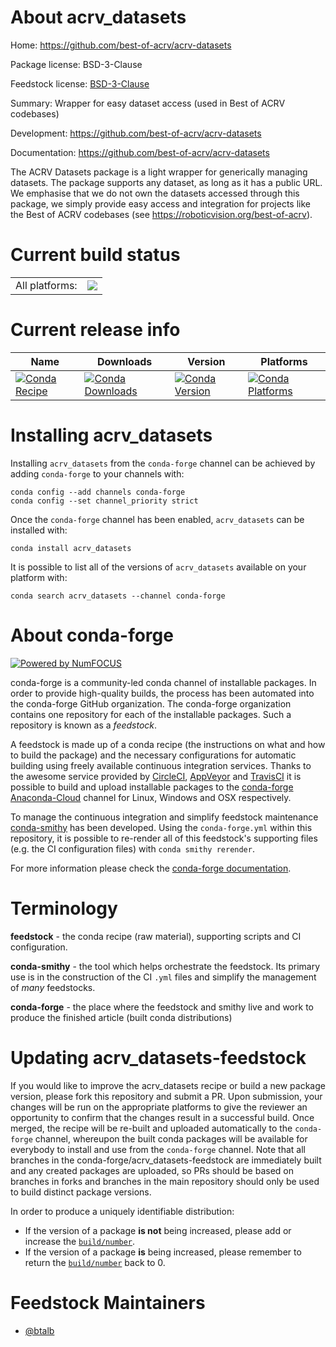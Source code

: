 About acrv_datasets
===================

Home: https://github.com/best-of-acrv/acrv-datasets

Package license: BSD-3-Clause

Feedstock license: [BSD-3-Clause](https://github.com/conda-forge/acrv_datasets-feedstock/blob/master/LICENSE.txt)

Summary: Wrapper for easy dataset access (used in Best of ACRV codebases)

Development: https://github.com/best-of-acrv/acrv-datasets

Documentation: https://github.com/best-of-acrv/acrv-datasets

The ACRV Datasets package is a light wrapper for generically managing
datasets. The package supports any dataset, as long as it has a public URL.
We emphasise that we do not own the datasets accessed through this package,
we simply provide easy access and integration for projects like the Best of
ACRV codebases (see https://roboticvision.org/best-of-acrv).


Current build status
====================


<table><tr><td>All platforms:</td>
    <td>
      <a href="https://dev.azure.com/conda-forge/feedstock-builds/_build/latest?definitionId=12451&branchName=master">
        <img src="https://dev.azure.com/conda-forge/feedstock-builds/_apis/build/status/acrv_datasets-feedstock?branchName=master">
      </a>
    </td>
  </tr>
</table>

Current release info
====================

| Name | Downloads | Version | Platforms |
| --- | --- | --- | --- |
| [![Conda Recipe](https://img.shields.io/badge/recipe-acrv_datasets-green.svg)](https://anaconda.org/conda-forge/acrv_datasets) | [![Conda Downloads](https://img.shields.io/conda/dn/conda-forge/acrv_datasets.svg)](https://anaconda.org/conda-forge/acrv_datasets) | [![Conda Version](https://img.shields.io/conda/vn/conda-forge/acrv_datasets.svg)](https://anaconda.org/conda-forge/acrv_datasets) | [![Conda Platforms](https://img.shields.io/conda/pn/conda-forge/acrv_datasets.svg)](https://anaconda.org/conda-forge/acrv_datasets) |

Installing acrv_datasets
========================

Installing `acrv_datasets` from the `conda-forge` channel can be achieved by adding `conda-forge` to your channels with:

```
conda config --add channels conda-forge
conda config --set channel_priority strict
```

Once the `conda-forge` channel has been enabled, `acrv_datasets` can be installed with:

```
conda install acrv_datasets
```

It is possible to list all of the versions of `acrv_datasets` available on your platform with:

```
conda search acrv_datasets --channel conda-forge
```


About conda-forge
=================

[![Powered by NumFOCUS](https://img.shields.io/badge/powered%20by-NumFOCUS-orange.svg?style=flat&colorA=E1523D&colorB=007D8A)](http://numfocus.org)

conda-forge is a community-led conda channel of installable packages.
In order to provide high-quality builds, the process has been automated into the
conda-forge GitHub organization. The conda-forge organization contains one repository
for each of the installable packages. Such a repository is known as a *feedstock*.

A feedstock is made up of a conda recipe (the instructions on what and how to build
the package) and the necessary configurations for automatic building using freely
available continuous integration services. Thanks to the awesome service provided by
[CircleCI](https://circleci.com/), [AppVeyor](https://www.appveyor.com/)
and [TravisCI](https://travis-ci.com/) it is possible to build and upload installable
packages to the [conda-forge](https://anaconda.org/conda-forge)
[Anaconda-Cloud](https://anaconda.org/) channel for Linux, Windows and OSX respectively.

To manage the continuous integration and simplify feedstock maintenance
[conda-smithy](https://github.com/conda-forge/conda-smithy) has been developed.
Using the ``conda-forge.yml`` within this repository, it is possible to re-render all of
this feedstock's supporting files (e.g. the CI configuration files) with ``conda smithy rerender``.

For more information please check the [conda-forge documentation](https://conda-forge.org/docs/).

Terminology
===========

**feedstock** - the conda recipe (raw material), supporting scripts and CI configuration.

**conda-smithy** - the tool which helps orchestrate the feedstock.
                   Its primary use is in the construction of the CI ``.yml`` files
                   and simplify the management of *many* feedstocks.

**conda-forge** - the place where the feedstock and smithy live and work to
                  produce the finished article (built conda distributions)


Updating acrv_datasets-feedstock
================================

If you would like to improve the acrv_datasets recipe or build a new
package version, please fork this repository and submit a PR. Upon submission,
your changes will be run on the appropriate platforms to give the reviewer an
opportunity to confirm that the changes result in a successful build. Once
merged, the recipe will be re-built and uploaded automatically to the
`conda-forge` channel, whereupon the built conda packages will be available for
everybody to install and use from the `conda-forge` channel.
Note that all branches in the conda-forge/acrv_datasets-feedstock are
immediately built and any created packages are uploaded, so PRs should be based
on branches in forks and branches in the main repository should only be used to
build distinct package versions.

In order to produce a uniquely identifiable distribution:
 * If the version of a package **is not** being increased, please add or increase
   the [``build/number``](https://docs.conda.io/projects/conda-build/en/latest/resources/define-metadata.html#build-number-and-string).
 * If the version of a package **is** being increased, please remember to return
   the [``build/number``](https://docs.conda.io/projects/conda-build/en/latest/resources/define-metadata.html#build-number-and-string)
   back to 0.

Feedstock Maintainers
=====================

* [@btalb](https://github.com/btalb/)

